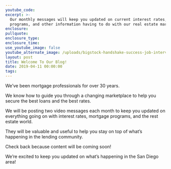 ```yaml
---
youtube_code:
excerpt: >-
  Our monthly messages will keep you updated on current interest rates, mortgage
  programs, and other information having to do with our real estate market.
enclosure:
pullquote:
enclosure_type:
enclosure_time:
use_youtube_image: false
youtube_alternate_image: /uploads/bigstock-handshake-success-job-intervie-254790886.jpg
layout: post
title: Welcome To Our Blog!
date: 2019-04-11 00:00:00
tags:
---
```


We’ve been mortgage professionals for over 30 years.

We know how to guide you through a changing marketplace to help you secure the best loans and the best rates.

We will be posting two video messages each month to keep you updated on everything going on with interest rates, mortgage programs, and the rest estate world.  

They will be valuable and useful to help you stay on top of what’s happening in the lending community.

Check back because content will be coming soon!

We’re excited to keep you updated on what’s happening in the San Diego area!